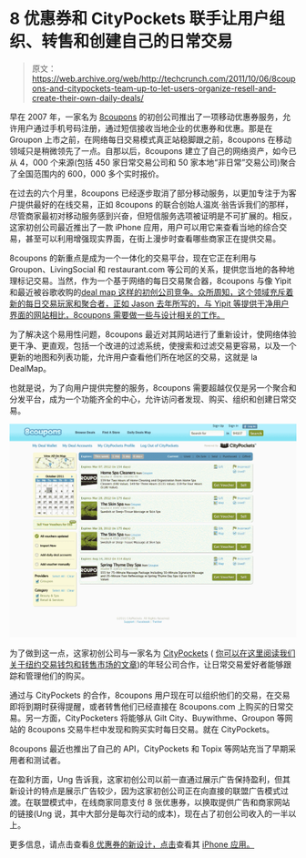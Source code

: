 # 8 优惠券和 CityPockets 联手让用户组织、转售和创建自己的日常交易 

> 原文：<https://web.archive.org/web/http://techcrunch.com/2011/10/06/8coupons-and-citypockets-team-up-to-let-users-organize-resell-and-create-their-own-daily-deals/>

早在 2007 年，一家名为 [8coupons](https://web.archive.org/web/20230203135629/http://www.8coupons.com/) 的初创公司推出了一项移动优惠券服务，允许用户通过手机号码注册，通过短信接收当地企业的优惠券和优惠。那是在 Groupon 上市之前，在网络每日交易模式真正站稳脚跟之前，8coupons 在移动领域只是稍微领先了一点。自那以后，8coupons 建立了自己的网络资产，如今已从 4，000 个来源(包括 450 家日常交易公司和 50 家本地“非日常”交易公司)聚合了全国范围内的 600，000 多个实时报价。

在过去的六个月里，8coupons 已经逐步取消了部分移动服务，以更加专注于为客户提供最好的在线交易，正如 8coupons 的联合创始人温岚·翁告诉我们的那样，尽管商家最初对移动服务感到兴奋，但短信服务选项被证明是不可扩展的。相反，这家初创公司最近推出了一款 iPhone 应用，用户可以用它来查看当地的综合交易，甚至可以利用增强现实界面，在街上漫步时查看哪些商家正在提供交易。

8coupons 的新重点是成为一个一体化的交易平台，现在它正在利用与 Groupon、LivingSocial 和 restaurant.com 等公司的关系，提供您当地的各种地理标记交易。当然，作为一个基于网络的每日交易聚合器，8coupons 与像 Yipit 和最近被谷歌收购的[deal map 这样的初创公司竞争。众所周知，这个领域充斥着新的每日交易玩家和聚合者，正如 Jason 去年所写的，与 Yipit 等提供干净用户界面的网站相比，8coupons 需要做一些与设计相关的工作。](https://web.archive.org/web/20230203135629/https://techcrunch.com/2011/08/01/google-scoops-up-daily-deal-aggregator-the-dealmap/)

为了解决这个易用性问题，8coupons 最近对其网站进行了重新设计，使网络体验更干净、更直观，包括一个改进的过滤系统，使搜索和过滤交易更容易，以及一个更新的地图和列表功能，允许用户查看他们所在地区的交易，这就是 la DealMap。

也就是说，为了向用户提供完整的服务，8coupons 需要超越仅仅是另一个聚合和分发平台，成为一个功能齐全的中心，允许访问者发现、购买、组织和创建日常交易。

[![](img/a9829df0fe2b757fe9f850b0b03a0747.png "8coupons - CityPockets 2")](https://web.archive.org/web/20230203135629/https://techcrunch.com/wp-content/uploads/2011/10/8coupons-citypockets-2.png)

为了做到这一点，这家初创公司与一家名为 [CityPockets](https://web.archive.org/web/20230203135629/http://www.citypockets.com/) ( [你可以在这里阅读我们关于纽约交易钱包和转售市场的文章](https://web.archive.org/web/20230203135629/https://techcrunch.com/2011/06/20/daily-deal-wallet-citypockets-raises-735k-adds-secondary-marketplace-for-deal-resale/))的年轻公司合作，让日常交易爱好者能够跟踪和管理他们的购买。

通过与 CityPockets 的合作，8coupons 用户现在可以组织他们的交易，在交易即将到期时获得提醒，或者转售他们已经直接在 8coupons.com 上购买的日常交易。另一方面，CityPocketers 将能够从 Gilt City、Buywithme、Groupon 等网站的 8coupons 交易牛栏中发现和购买实时每日交易。就在 CityPockets。

8coupons 最近也推出了自己的 API，CityPockets 和 Topix 等网站充当了早期采用者和测试者。

在盈利方面，Ung 告诉我，这家初创公司以前一直通过展示广告保持盈利，但其新设计的特点是展示广告较少，因为这家初创公司正在向直接的联盟广告模式过渡。在联盟模式中，在线商家同意支付 8 张优惠券，以换取提供广告和商家网站的链接(Ung 说，其中大部分是每次行动的成本)，现在占了初创公司收入的一半以上。

更多信息，请点击查看[8 优惠券的新设计，点击](https://web.archive.org/web/20230203135629/http://www.8coupons.com/)查看其 [iPhone 应用。](https://web.archive.org/web/20230203135629/http://itunes.apple.com/us/app/8coupons/id431443951?mt=8)